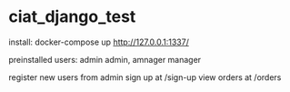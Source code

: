 # ciat_django_test

install:
docker-compose up
http://127.0.0.1:1337/

preinstalled users:
admin admin, amnager manager

register new users from admin
sign up at /sign-up
view orders at /orders